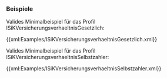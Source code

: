 ### Beispiele

Valides Minimalbeispiel für das Profil ISiKVersicherungsverhaeltnisGesetzlich:

{{xml:Examples/ISiKVersicherungsverhaeltnisGesetzlich.xml}}

Valides Minimalbeispiel für das Profil ISiKVersicherungsverhaeltnisSelbstzahler:

{{xml:Examples/ISiKVersicherungsverhaeltnisSelbstzahler.xml}}